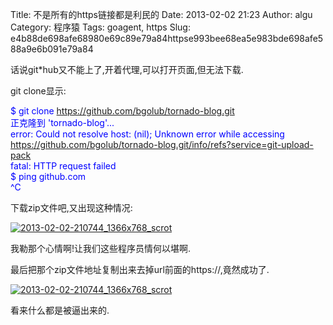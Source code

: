 Title: 不是所有的https链接都是利民的
Date: 2013-02-02 21:23
Author: algu
Category: 程序猿
Tags: goagent, https
Slug: e4b88de698afe68980e69c89e79a84httpse993bee68ea5e983bde698afe588a9e6b091e79a84

话说git\*hub又不能上了,开着代理,可以打开页面,但无法下载.

git clone显示:

<span style="color: #0000ff;">\$ git clone
https://github.com/bgolub/tornado-blog.git</span>  
<span style="color: #0000ff;"> 正克隆到 'tornado-blog'...</span>  
<span style="color: #0000ff;"> error: Could not resolve host: (nil);
Unknown error while accessing
https://github.com/bgolub/tornado-blog.git/info/refs?service=git-upload-pack</span>  
<span style="color: #0000ff;"> fatal: HTTP request failed</span>  
<span style="color: #0000ff;">\$ ping github.com</span>  
<span style="color: #0000ff;"> \^C</span>

下载zip文件吧,又出现这种情况:

[![](http://jcodef.com/wp-content/uploads/2013/02/2013-02-02-210744_1366x768_scrot-300x168.png "2013-02-02-210744_1366x768_scrot")](http://jcodef.com/wp-content/uploads/2013/02/2013-02-02-210744_1366x768_scrot.png)

我勒那个心情啊!让我们这些程序员情何以堪啊.

最后把那个zip文件地址复制出来去掉url前面的https://,竟然成功了.

[![](http://jcodef.com/wp-content/uploads/2013/02/2013-02-02-210744_1366x768_scrot1-300x168.png "2013-02-02-210744_1366x768_scrot")](http://jcodef.com/wp-content/uploads/2013/02/2013-02-02-210744_1366x768_scrot1.png)

看来什么都是被逼出来的.

 
